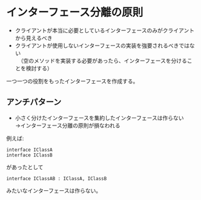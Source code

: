# インターフェース分離の原則

- クライアントが本当に必要としているインターフェースのみがクライアントから見えるべき
- クライアントが使用しないインターフェースの実装を強要されるべきではない  
　（空のメソッドを実装する必要があったら、インターフェースを分けることを検討する）

一つ一つの役割をもったインターフェースを作成する。

## アンチパターン

- 小さく分けたインターフェースを集約したインターフェースは作らない  
  →インターフェース分離の原則が損なわれる

例えば:

`interface IClassA`  
`interface IClassB`  

があったとして  

`interface IClassAB : IClassA, IClassB`  

みたいなインターフェースは作らない。
